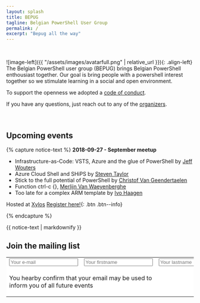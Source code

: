 ```yaml
---
layout: splash
title: BEPUG
tagline: Belgian PowerShell User Group
permalink: /
excerpt: "Bepug all the way"
---
```

<br />

![image-left]({{ "/assets/images/avatarfull.png" | relative_url }}){: .align-left}
The Belgian PowerShell user group (BEPUG) brings Belgian PowerShell enthousiast together.
Our goal is bring people with a powershell interest together so we stimulate learning in a social and open environment.

To support the openness we adopted a [code of conduct](/conduct).

If you have any questions, just reach out to any of the [organizers](/about#Organizers).
<br />
<br />
<br />

## Upcoming events

{% capture notice-text %}
**2018-09-27 - September meetup**

- Infrastructure-as-Code: VSTS, Azure and the glue of PowerShell by [Jeff Wouters](https://twitter.com/jeffwouters)
- Azure Cloud Shell and SHiPS by [Steven Taylor](https://twitter.com/Torch02)
- Stick to the full potential of PowerShell by [Christof Van Geendertaelen](https://twitter.com/cvangeendert)
- Function ctrl-c {}, [Merlijn Van Waeyenberghe](https://twitter.com/merlin_with_a_j)
- Too late for a complex ARM template by [Ivo Haagen](https://twitter.com/ivohaagen89)

Hosted at [Xylos](https://xylos.be)
[Register here!](https://bepug.eventbrite.com){: .btn .btn--info}

{% endcapture %}

<div class="notice--primary">
  {{ notice-text | markdownify }}
</div>

## Join the mailing list

<div id="mc_embed_signup"><form id="mc-embedded-subscribe-form" class="validate" action="https://github.us19.list-manage.com/subscribe/post?u=6e99ec2454950d642390b574f&amp;id=0dd16578ab" method="post" style="background-color: #FFFFFF;">
<table cellspacing="2" cellpadding="2" style="border: 0px;">
<tbody>
<tr>
<td style="border: 0px"><input id="mce-EMAIL" class="required email" name="EMAIL" type="text" placeholder="Your e-mail"></td>
<td style="border: 0px"><input id="mce-FNAME" class="required" name="FNAME" type="text" placeholder="Your firstname"></td>
<td style="border: 0px"><input id="mce-LNAME" class="required" name="LNAME" type="text" placeholder="Your lastname"></td>
</tr>
<tr style="border: 0px">
<td colspan="2" style="border: 0px"><p>You hearby confirm that your email may be used to inform you of all future events</p></td>
<td style="text-align: right; border: 0px"><input id="mc-embedded-subscribe" class="btn btn--large btn--info" name="subscribe" type="submit" value="Subscribe"></td>
</tr>
</tbody>
</table>
</form></div>

